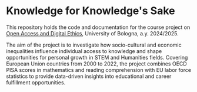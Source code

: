 # Knowledge for Knowledge's Sake

This repository holds the code and documentation for the course project on [Open Access and Digital Ethics](https://www.unibo.it/en/study/phd-professional-masters-specialisation-schools-and-other-programmes/course-unit-catalogue/course-unit/2024/424645), University of Bologna, a.y. 2024/2025.

The aim of the project is to investigate how socio-cultural and economic inequalities influence individual access to knowledge and shape opportunities for personal growth in STEM and Humanities fields. Covering European Union countries from 2000 to 2022, the project combines OECD PISA scores in mathematics and reading comprehension with EU labor force statistics to provide data-driven insights into educational and career fulfillment opportunities.